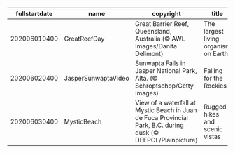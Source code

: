 |fullstartdate|name|copyright|title|image|
|--|--|--|--|--|
202006010400|GreatReefDay|Great Barrier Reef, Queensland, Australia (© AWL Images/Danita Delimont)|The largest living organism on Earth|![](/en-CA/2020/06/202006010400GreatReefDay.jpg)|
202006020400|JasperSunwaptaVideo|Sunwapta Falls in Jasper National Park, Alta. (© Schroptschop/Getty Images)|Falling for the Rockies|![](/en-CA/2020/06/202006020400JasperSunwaptaVideo.jpg)|
202006030400|MysticBeach|View of a waterfall at Mystic Beach in Juan de Fuca Provincial Park, B.C. during dusk  (© DEEPOL/Plainpicture)|Rugged hikes and scenic vistas|![](/en-CA/2020/06/202006030400MysticBeach.jpg)|
